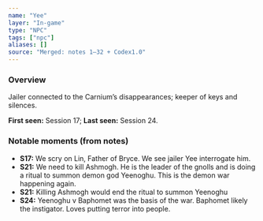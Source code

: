 ```yaml
---
name: "Yee"
layer: "In-game"
type: "NPC"
tags: ["npc"]
aliases: []
source: "Merged: notes 1–32 + Codex1.0"
---
```

### Overview
Jailer connected to the Carnium’s disappearances; keeper of keys and silences.

**First seen:** Session 17; **Last seen:** Session 24.

### Notable moments (from notes)
- **S17:** We scry on Lin, Father of Bryce. We see jailer Yee interrogate him.
- **S21:** We need to kill Ashmogh. He is the leader of the gnolls and is doing a ritual to summon demon god Yeenoghu. This is the demon war happening again.
- **S21:** Killing Ashmogh would end the ritual to summon Yeenoghu
- **S24:** Yeenoghu v Baphomet was the basis of the war. Baphomet likely the instigator. Loves putting terror into people.
